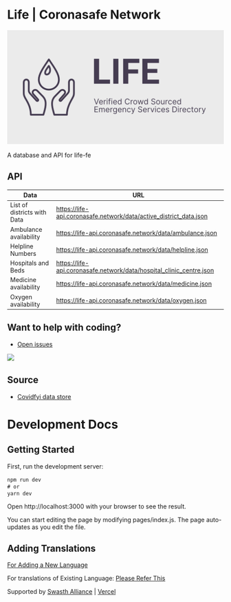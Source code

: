 # Life | Coronasafe Network

![Life Logo](./public/static/banner.png)

A database and API for life-fe

## API

| Data                        | URL                                                                  |
| --------------------------- | -------------------------------------------------------------------- |
| List of districts with Data | <https://life-api.coronasafe.network/data/active_district_data.json>   |
| Ambulance availability      | <https://life-api.coronasafe.network/data/ambulance.json>              |
| Helpline Numbers            | <https://life-api.coronasafe.network/data/helpline.json>               |
| Hospitals and Beds          | <https://life-api.coronasafe.network/data/hospital_clinic_centre.json> |
| Medicine availability       | <https://life-api.coronasafe.network/data/medicine.json>               |
| Oxygen availability         | <https://life-api.coronasafe.network/data/oxygen.json>                 |

## Want to help with coding?
-   [Open issues](https://github.com/coronasafe/life/issues)

[<img src="https://i.imgur.com/V7jxjak.png">](http://slack.coronasafe.in/)

## Source

-   [Covidfyi data store](https://airtable.com/shrIlOoS6PyhIIVEv)

# Development Docs

## Getting Started

First, run the development server:

```
npm run dev
# or
yarn dev
```

Open http://localhost:3000 with your browser to see the result.

You can start editing the page by modifying pages/index.js. The page auto-updates as you edit the file.

## Adding Translations

[For Adding a New Language](/locales/docs/adding-new-language.md)

For translations of Existing Language:
[Please Refer This](https://github.com/coronasafe/life/issues/109)

Supported by [Swasth Alliance](https://www.swasth.app) | [Vercel](https://vercel.com?utm_source=life&utm_campaign=oss)
